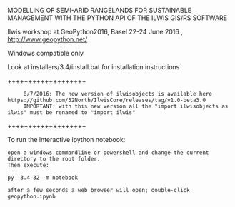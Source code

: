 MODELLING OF SEMI-ARID RANGELANDS FOR SUSTAINABLE MANAGEMENT WITH THE PYTHON API OF THE ILWIS GIS/RS SOFTWARE

Ilwis workshop at GeoPython2016, Basel 22-24 June 2016 ,  http://www.geopython.net/

Windows compatible only

Look at installers/3.4/install.bat for installation instructions

+++++++++++++++++++

         8/7/2016: The new version of ilwisobjects is available here https://github.com/52North/IlwisCore/releases/tag/v1.0-beta3.0
         IMPORTANT: with this new version all the "import ilwisobjects as ilwis" must be renamed to "import ilwis"
         
+++++++++++++++++++

To run the interactive ipython notebook:

    open a windows commandline or powershell and change the current directory to the root folder.
    Then execute:

    py -3.4-32 -m notebook

    after a few seconds a web browser will open; double-click geopython.ipynb



